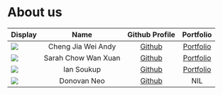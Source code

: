 # About us

Display |        Name         | Github Profile | Portfolio 
--------|:-------------------:|:--------------:|:---------:
![](https://via.placeholder.com/100.png?text=Photo) | Cheng Jia Wei Andy  | [Github](https://github.com/averageandyyy) | [Portfolio](team/averageandyyy)
![](https://via.placeholder.com/100.png?text=Photo) | Sarah Chow Wan Xuan | [Github](https://github.com/sarahchow03) | [Portfolio](team/sarahchow03.md)
![](https://via.placeholder.com/100.png?text=Photo) |     Ian Soukup      | [Github](https://github.com/iaso1774) | [Portfolio](team/johndoe.md)
![](https://via.placeholder.com/100.png?text=Photo) |     Donovan Neo     | [Github](/https://github.com/xenthm) | NIL
